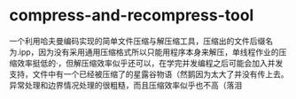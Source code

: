 # compress-and-recompress-tool
一个利用哈夫曼编码实现的简单文件压缩与解压缩工具，压缩出的文件后缀名为.ipp，因为没有采用通用压缩格式所以只能用程序本身来解压，单线程作业的压缩效率挺低的·，但解压缩效率似乎还可以，在学完并发编程之后可能会加入并发支持，文件中有一个已经被压缩了的星露谷物语（然鹅因为太大了并没有传上去。异常处理和边界情况处理的很粗糙，而且压缩效率似乎也不高（落泪

